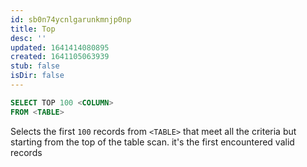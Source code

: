 ```yaml
---
id: sb0n74ycnlgarunkmnjp0np
title: Top
desc: ''
updated: 1641414080895
created: 1641105063939
stub: false
isDir: false
---
```



```sql
SELECT TOP 100 <COLUMN>
FROM <TABLE>
```

Selects the first `100` records from `<TABLE>` that meet all the criteria but starting from the top of the table scan. it's the first encountered valid records
